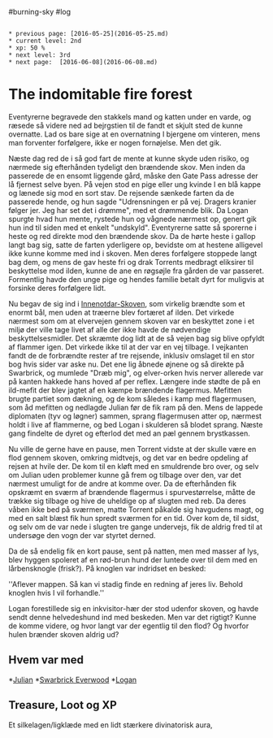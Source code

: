 #burning-sky #log

```ad-info

* previous page: [2016-05-25](2016-05-25.md)
* current level: 2nd
* xp: 50 %
* next level: 3rd
* next page:  [2016-06-08](2016-06-08.md) 
```

# The indomitable fire forest  
Eventyrerne begravede den stakkels mand og katten under en varde, og ræsede så videre ned ad bejrgstien til de fandt et skjult sted de kunne overnatte. Lad os bare sige at en overnatning I bjergene om vinteren, mens man forventer forfølgere, ikke er nogen fornøjelse. Men det gik.
Næste dag red de i så god fart de mente at kunne skyde uden risiko, og nærmede sig efterhånden tydeligt den brændende skov. Men inden da passerede de en ensomt liggende gård, måske den Gate Pass adresse der lå fjernest selve byen. På vejen stod en pige eller ung kvinde I en blå kappe og lænede sig mod en sort stav. De rejsende sænkede farten da de passerede hende, og hun sagde "Udrensningen er på vej. Dragers kranier følger jer. Jeg har set det i drømme", med et drømmende blik. Da Logan spurgte hvad hun mente, rystede hun og vågnede nærmest op, genert gik hun ind til siden med et enkelt "undskyld". Eventyrerne satte så sporerne i heste og red direkte mod den brændende skov. Da de hørte heste i gallop langt bag sig, satte de farten yderligere op, bevidste om at hestene alligevel ikke kunne komme med ind i skoven. Men deres forfølgere stoppede langt bag dem, og mens de gav heste fri og drak Torrents medbragt eliksirer til beskyttelse mod ilden, kunne de ane en røgsøjle fra gården de var passeret. Formentlig havde den unge pige og hendes familie betalt dyrt for muligvis at forsinke deres forfølgere lidt.
Nu begav de sig ind i [Innenotdar-Skoven](Innenotdar-Skoven.md), som virkelig brændte som et enormt bål, men uden at træerne blev fortæret af ilden. Det virkede nærmest som om at elvervejen gennem skoven var en beskyttet zone i et miljø der ville tage livet af alle der ikke havde de nødvendige beskyttelsesmidler. Det skræmte dog lidt at de så vejen bag sig blive opfyldt af flammer igen. Det virkede ikke til at der var en vej tilbage. I vejkanten fandt de de forbrændte rester af tre rejsende, inklusiv omslaget til en stor bog hvis sider var aske nu. Det ene lig åbnede øjnene og så direkte på Swarbrick, og mumlede "Dræb mig", og elver-orken hvis nerver allerede var på kanten hakkede hans hoved af per reflex. Længere inde stødte de på en ild-mefit der blev jagtet af en kæmpe brændende flagermus. Mefitten brugte partiet som dækning, og de kom således i kamp med flagermusen, som åd mefitten og nedlagde Julian før de fik ram på den. Mens de lappede diplomaten (tyv og løgner) sammen, sprang flagermusen atter op, nærmest holdt i live af flammerne, og bed Logan i skulderen så blodet sprang. Næste gang findelte de dyret og efterlod det med an pæl gennem brystkassen.
Nu ville de gerne have en pause, men Torrent vidste at der skulle være en flod gennem skoven, omkring midtvejs, og det var en bedre opdeling af rejsen at hvile der. De kom til en kløft med en smuldrende bro over, og selv om Julian uden problemer kunne gå frem og tilbage over den, var det nærmest umuligt for de andre at komme over. Da de efterhånden fik opskræmt en sværm af brændende flagermus i spurvestørrelse, måtte de trække sig tilbage og hive de uheldige op af slugten med reb. Da deres våben ikke bed på sværmen, matte Torrent påkalde sig havgudens magt, og med en salt blæst fik hun spredt sværmen for en tid. Over kom de, til sidst, og selv om de var nede i slugten tre gange undervejs, fik de aldrig fred til at undersøge den vogn der var styrtet derned.
Da de så endelig fik en kort pause, sent på natten, men med masser af lys, blev hyggen spoleret af en rød-brun hund der luntede over til dem med en lårbensknogle (frisk?). På knoglen var indridset en besked:
''Aflever mappen. Så kan vi stadig finde en redning af jeres liv. Behold knoglen hvis I vil forhandle.''
Logan forestillede sig en inkvisitor-hær der stod udenfor skoven, og havde sendt denne helvedeshund ind med beskeden. Men var det rigtigt? Kunne de komme videre, og hvor langt var der egentlig til den flod?
Og hvorfor hulen brænder skoven aldrig ud?
 
## Hvem var med 
*[Julian](Julian%20Assasinge.md)
*[Swarbrick Everwood](Swarbrick%20Everwood.md)
*[Logan](Logan.md)
## Treasure, Loot og XP 
Et silkelagen/ligklæde med en lidt stærkere divinatorisk aura,
